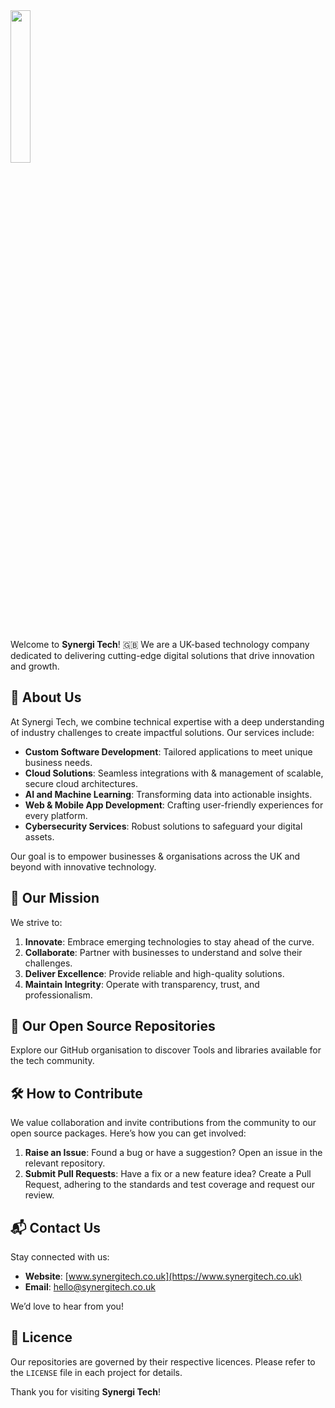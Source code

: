 <img src="https://synergisite.s3-eu-west-1.amazonaws.com/2017/img/logo.svg" width="25%">

\
Welcome to **Synergi Tech**! 🇬🇧 We are a UK-based technology company dedicated to delivering cutting-edge digital solutions that drive innovation and growth.


## 📖 About Us

At Synergi Tech, we combine technical expertise with a deep understanding of industry challenges to create impactful solutions. Our services include:

- **Custom Software Development**: Tailored applications to meet unique business needs.
- **Cloud Solutions**: Seamless integrations with & management of scalable, secure cloud architectures.
- **AI and Machine Learning**: Transforming data into actionable insights.
- **Web & Mobile App Development**: Crafting user-friendly experiences for every platform.
- **Cybersecurity Services**: Robust solutions to safeguard your digital assets.

Our goal is to empower businesses & organisations across the UK and beyond with innovative technology.


## 🌟 Our Mission

We strive to:

1. **Innovate**: Embrace emerging technologies to stay ahead of the curve.
2. **Collaborate**: Partner with businesses to understand and solve their challenges.
3. **Deliver Excellence**: Provide reliable and high-quality solutions.
4. **Maintain Integrity**: Operate with transparency, trust, and professionalism.


## 📁 Our Open Source Repositories

Explore our GitHub organisation to discover Tools and libraries available for the tech community.


## 🛠️ How to Contribute

We value collaboration and invite contributions from the community to our open source packages. Here’s how you can get involved:

1. **Raise an Issue**: Found a bug or have a suggestion? Open an issue in the relevant repository.
2. **Submit Pull Requests**: Have a fix or a new feature idea? Create a Pull Request, adhering to the standards and test coverage and request our review.


## 📬 Contact Us

Stay connected with us:

- **Website**: [www.synergitech.co.uk](https://www.synergitech.co.uk)
- **Email**: hello@synergitech.co.uk

We’d love to hear from you!


## 📜 Licence

Our repositories are governed by their respective licences. Please refer to the `LICENSE` file in each project for details.


Thank you for visiting **Synergi Tech**!
